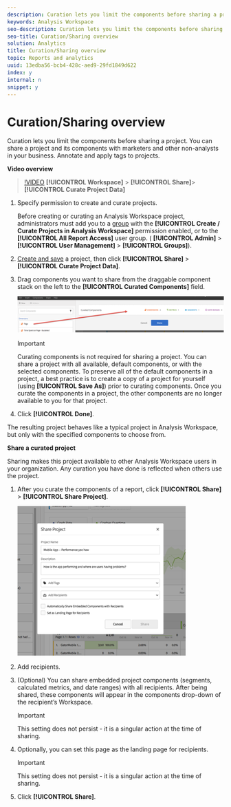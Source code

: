 ```yaml
---
description: Curation lets you limit the components before sharing a project. You can share a project and its components with marketers and other non-analysts in your business. Annotate and apply tags to projects.
keywords: Analysis Workspace
seo-description: Curation lets you limit the components before sharing a project. You can share a project and its components with marketers and other non-analysts in your business. Annotate and apply tags to projects.
seo-title: Curation/Sharing overview
solution: Analytics
title: Curation/Sharing overview
topic: Reports and analytics
uuid: 13edba56-bcb4-428c-aed9-29fd1849d622
index: y
internal: n
snippet: y
---
```


# Curation/Sharing overview

Curation lets you limit the components before sharing a project. You can share a project and its components with marketers and other non-analysts in your business. Annotate and apply tags to projects.

**Video overview** 
>[!VIDEO](https://vimeo.com/LJJRskdmlOg)  **[!UICONTROL Workspace]** > **[!UICONTROL Share]**> **[!UICONTROL Curate Project Data]**

1. Specify permission to create and curate projects.

   Before creating or curating an Analysis Workspace project, administrators must add you to a [group](https://marketing.adobe.com/resources/help/en_US/reference/?f=groups) with the **[!UICONTROL Create / Curate Projects in Analysis Workspace]** permission enabled, or to the **[!UICONTROL All Report Access]** user group. ( **[!UICONTROL Admin]** > **[!UICONTROL User Management]** > **[!UICONTROL Groups]**). 

1. [Create and save](../../../analyze/analysis-workspace/build-workspace-project/t-freeform-project.md#task_C2C698ACC7954062A28E4784911E6CF2) a project, then click **[!UICONTROL Share]** > **[!UICONTROL Curate Project Data]**. 
1. Drag components you want to share from the draggable component stack on the left to the **[!UICONTROL Curated Components]** field.

   ![](assets/curated-components.png)

   >[!IMPORTANT]
   >
   >Curating components is not required for sharing a project. You can share a project with all available, default components, or with the selected components. To preserve all of the default components in a project, a best practice is to create a copy of a project for yourself (using **[!UICONTROL Save As]**) prior to curating components. Once you curate the components in a project, the other components are no longer available to you for that project.

1. Click **[!UICONTROL Done]**.

The resulting project behaves like a typical project in Analysis Workspace, but only with the specified components to choose from.

**Share a curated project**

Sharing makes this project available to other Analysis Workspace users in your organization. Any curation you have done is reflected when others use the project.

1. After you curate the components of a report, click **[!UICONTROL Share]** > **[!UICONTROL Share Project]**.

   ![](assets/share_component.png)

1. Add recipients. 
1. (Optional) You can share embedded project components (segments, calculated metrics, and date ranges) with all recipients. After being shared, these components will appear in the components drop-down of the recipient’s Workspace. 

   >[!IMPORTANT]
   >
   >This setting does not persist - it is a singular action at the time of sharing.

1. Optionally, you can set this page as the landing page for recipients. 

   >[!IMPORTANT]
   >
   >This setting does not persist - it is a singular action at the time of sharing.

1. Click **[!UICONTROL Share]**.

<!-- 

<p> <b>Annotate and tag a project</b> </p> 
<p>An alternative way to collaborate on a project is to use the Information panel. This panel will be re-introduced in an upcoming release. </p> 
<p> </p> 
<ul id="ul_EFD045FD9F3B4BF8A70637B00EE0BC9C"> 
 <li id="li_EC6C5EAF9C234E76BDA7FF0226B82083">Tag reports for sharing. </li> 
 <li id="li_CF6A438C55F847F8890F8CB674CAA4F7">Specify the recipient (filter by permission group or user name), the storage folder. In-product notifications let users know that they have a shared report waiting. </li> 
 <li id="li_C8E088DA43024277908705CB0F3A142A">Write messages or report descriptions for recipients. </li> 
 <li id="li_342EB4758C344B859757E23691068FA3"> Select the dimensions, metrics, and segments to recommend to a non-analyst colleague, who can view the report you are curating and sharing. Curating the component gives the recipient access to those components, based on their permission settings. </li> 
 <li id="li_6487500F9315481599B7F3897998879F"> Add suggested items to a previously configured report. These new items exist as recommended selectable options. </li> 
</ul>

 -->

